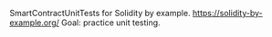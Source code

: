 SmartContractUnitTests for Solidity by example. https://solidity-by-example.org/
Goal: practice unit testing.
